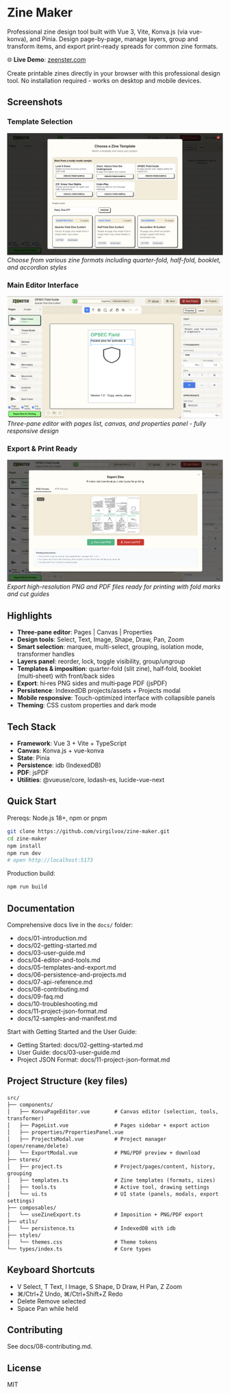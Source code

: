 # Zine Maker

Professional zine design tool built with Vue 3, Vite, Konva.js (via vue-konva), and Pinia. Design page-by-page, manage layers, group and transform items, and export print-ready spreads for common zine formats.

🌐 **Live Demo**: [zeenster.com](https://zeenster.com)

Create printable zines directly in your browser with this professional design tool. No installation required - works on desktop and mobile devices.

## Screenshots

### Template Selection
![Template Selector](docs/screenshots/template-selector.png)
*Choose from various zine formats including quarter-fold, half-fold, booklet, and accordion styles*

### Main Editor Interface  
![Main Editor](docs/screenshots/main-editor.png)
*Three-pane editor with pages list, canvas, and properties panel - fully responsive design*

### Export & Print Ready
![Export Modal](docs/screenshots/export-modal.png)
*Export high-resolution PNG and PDF files ready for printing with fold marks and cut guides*

## Highlights

- **Three‑pane editor**: Pages | Canvas | Properties
- **Design tools**: Select, Text, Image, Shape, Draw, Pan, Zoom
- **Smart selection**: marquee, multi-select, grouping, isolation mode, transformer handles
- **Layers panel**: reorder, lock, toggle visibility, group/ungroup
- **Templates & imposition**: quarter‑fold (slit zine), half‑fold, booklet (multi‑sheet) with front/back sides
- **Export**: hi‑res PNG sides and multi‑page PDF (jsPDF)
- **Persistence**: IndexedDB projects/assets + Projects modal
- **Mobile responsive**: Touch-optimized interface with collapsible panels
- **Theming**: CSS custom properties and dark mode

## Tech Stack

- **Framework**: Vue 3 + Vite + TypeScript
- **Canvas**: Konva.js + vue-konva
- **State**: Pinia
- **Persistence**: idb (IndexedDB)
- **PDF**: jsPDF
- **Utilities**: @vueuse/core, lodash-es, lucide-vue-next

## Quick Start

Prereqs: Node.js 18+, npm or pnpm

```bash
git clone https://github.com/virgilvox/zine-maker.git
cd zine-maker
npm install
npm run dev
# open http://localhost:5173
```

Production build:

```bash
npm run build
```

## Documentation

Comprehensive docs live in the `docs/` folder:

- docs/01-introduction.md
- docs/02-getting-started.md
- docs/03-user-guide.md
- docs/04-editor-and-tools.md
- docs/05-templates-and-export.md
- docs/06-persistence-and-projects.md
- docs/07-api-reference.md
- docs/08-contributing.md
- docs/09-faq.md
- docs/10-troubleshooting.md
- docs/11-project-json-format.md
 - docs/12-samples-and-manifest.md

Start with Getting Started and the User Guide:

- Getting Started: docs/02-getting-started.md
- User Guide: docs/03-user-guide.md
- Project JSON Format: docs/11-project-json-format.md

## Project Structure (key files)

```
src/
├── components/
│   ├── KonvaPageEditor.vue        # Canvas editor (selection, tools, transformer)
│   ├── PageList.vue               # Pages sidebar + export action
│   ├── properties/PropertiesPanel.vue
│   ├── ProjectsModal.vue          # Project manager (open/rename/delete)
│   └── ExportModal.vue            # PNG/PDF preview + download
├── stores/
│   ├── project.ts                 # Project/pages/content, history, grouping
│   ├── templates.ts               # Zine templates (formats, sizes)
│   ├── tools.ts                   # Active tool, drawing settings
│   └── ui.ts                      # UI state (panels, modals, export settings)
├── composables/
│   └── useZineExport.ts           # Imposition + PNG/PDF export
├── utils/
│   └── persistence.ts             # IndexedDB with idb
├── styles/
│   └── themes.css                 # Theme tokens
└── types/index.ts                 # Core types
```

## Keyboard Shortcuts

- V Select, T Text, I Image, S Shape, D Draw, H Pan, Z Zoom
- ⌘/Ctrl+Z Undo, ⌘/Ctrl+Shift+Z Redo
- Delete Remove selected
- Space Pan while held

## Contributing

See docs/08-contributing.md.

## License

MIT

